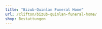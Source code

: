 ```yaml
---
title: "Bizub-Quinlan Funeral Home"
url: /clifton/bizub-quinlan-funeral-home/
shop: Bestattungen
---
```

